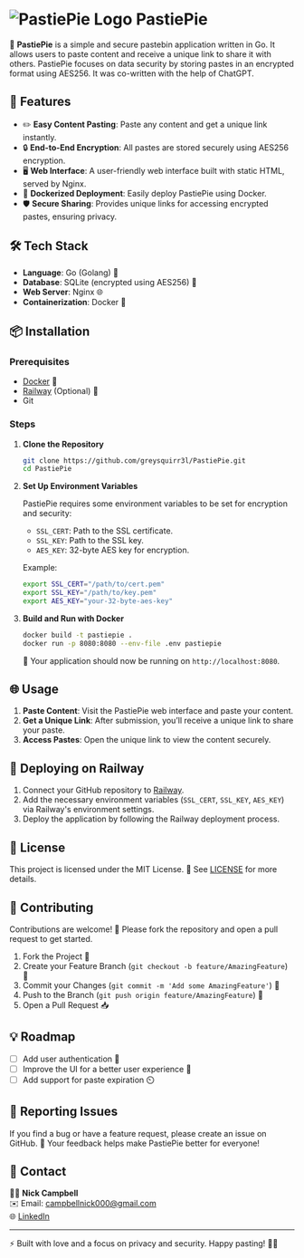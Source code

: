 # ![PastiePie Logo](https://pastiepie.me/static/images/logo_tp-min.png) PastiePie

🚀 **PastiePie** is a simple and secure pastebin application written in Go. It allows users to paste content and receive a unique link to share it with others. PastiePie focuses on data security by storing pastes in an encrypted format using AES256.  It was co-written with the help of ChatGPT.

## 🌟 Features

- ✏️ **Easy Content Pasting**: Paste any content and get a unique link instantly.
- 🔒 **End-to-End Encryption**: All pastes are stored securely using AES256 encryption.
- 🖥️ **Web Interface**: A user-friendly web interface built with static HTML, served by Nginx.
- 🚢 **Dockerized Deployment**: Easily deploy PastiePie using Docker.
- 🛡️ **Secure Sharing**: Provides unique links for accessing encrypted pastes, ensuring privacy.

## 🛠️ Tech Stack

- **Language**: Go (Golang) 🐹
- **Database**: SQLite (encrypted using AES256) 💾
- **Web Server**: Nginx 🌐
- **Containerization**: Docker 🐳

## 📦 Installation

### Prerequisites

- [Docker](https://www.docker.com/) 🐋
- [Railway](https://railway.app/) (Optional) 🚂
- Git

### Steps

1. **Clone the Repository**

   ```sh
   git clone https://github.com/greysquirr3l/PastiePie.git
   cd PastiePie
   ```

2. **Set Up Environment Variables**

   PastiePie requires some environment variables to be set for encryption and security:

   - `SSL_CERT`: Path to the SSL certificate.
   - `SSL_KEY`: Path to the SSL key.
   - `AES_KEY`: 32-byte AES key for encryption.

   Example:
   ```sh
   export SSL_CERT="/path/to/cert.pem"
   export SSL_KEY="/path/to/key.pem"
   export AES_KEY="your-32-byte-aes-key"
   ```

3. **Build and Run with Docker**

   ```sh
   docker build -t pastiepie .
   docker run -p 8080:8080 --env-file .env pastiepie
   ```

   🚀 Your application should now be running on `http://localhost:8080`.

## 🌐 Usage

1. **Paste Content**: Visit the PastiePie web interface and paste your content.
2. **Get a Unique Link**: After submission, you’ll receive a unique link to share your paste.
3. **Access Pastes**: Open the unique link to view the content securely.

## 🚀 Deploying on Railway

1. Connect your GitHub repository to [Railway](https://railway.app/).
2. Add the necessary environment variables (`SSL_CERT`, `SSL_KEY`, `AES_KEY`) via Railway's environment settings.
3. Deploy the application by following the Railway deployment process.

## 📜 License

This project is licensed under the MIT License. 📄 See [LICENSE](./LICENSE) for more details.

## 🤝 Contributing

Contributions are welcome! 🎉 Please fork the repository and open a pull request to get started.

1. Fork the Project 🍴
2. Create your Feature Branch (`git checkout -b feature/AmazingFeature`) 🌿
3. Commit your Changes (`git commit -m 'Add some AmazingFeature'`) 💬
4. Push to the Branch (`git push origin feature/AmazingFeature`) 🚀
5. Open a Pull Request 📥

## 💡 Roadmap

- [ ] Add user authentication 🔑
- [ ] Improve the UI for a better user experience 🎨
- [ ] Add support for paste expiration ⏲️

## 🐛 Reporting Issues

If you find a bug or have a feature request, please create an issue on GitHub. 🐞 Your feedback helps make PastiePie better for everyone!

## 📧 Contact

👨‍💻 **Nick Campbell**  
✉️ Email: [campbellnick000@gmail.com](mailto:campbellnick000@gmail.com)  
🌐 [LinkedIn](https://linkedin.com/in/nickcampbell)

---

⚡️ Built with love and a focus on privacy and security. Happy pasting! 📝✨
